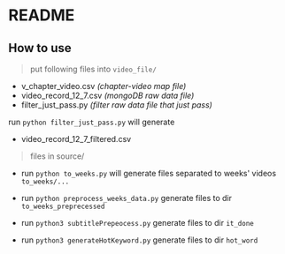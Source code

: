 README
===

How to use
--
>put following files into ```video_file/```
>

* v_chapter_video.csv *(chapter-video map file)*
* video_record_12_7.csv *(mongoDB raw data file)*
* filter_just_pass.py  *(filter raw data file that just pass)*

run ```python filter_just_pass.py``` will generate

* video_record_12_7_filtered.csv

>files in source/
>

* run ```python to_weeks.py``` will generate files separated to weeks' videos ```to_weeks/...```

* run ```python preprocess_weeks_data.py``` generate files to dir ```to_weeks_preprecessed```

* run ```python3 subtitlePrepeocess.py``` generate files to dir ```it_done```

* run ```python3 generateHotKeyword.py``` generate files to dir ```hot_word```

